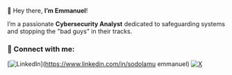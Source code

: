 👋 Hey there, **I’m Emmanuel**!

I’m a passionate **Cybersecurity Analyst** dedicated to safeguarding systems and stopping the "bad guys" in their tracks.

### 🔗 Connect with me:
[![LinkedIn](https://img.shields.io/badge/LinkedIn-0A66C2?style=for-the-badge&logo=linkedin&logoColor=white)](https://www.linkedin.com/in/sodolamu emmanuel)
[![X](https://img.shields.io/badge/X-000000?style=for-the-badge&logo=x&logoColor=white)](https://x.com/emmanuel_s7)
<!---
EmmysecX/EmmysecX is a ✨ special ✨ repository because its `README.md` (this file) appears on your GitHub profile.
You can click the Preview link to take a look at your changes.
--->

